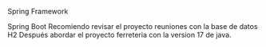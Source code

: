 Spring Framework

Spring Boot
Recomiendo revisar el proyecto reuniones con la base de datos H2 
Después abordar el proyecto ferreteria con la version 17 de java.
